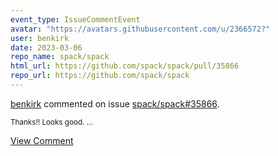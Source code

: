 ```yaml
---
event_type: IssueCommentEvent
avatar: "https://avatars.githubusercontent.com/u/2366572?"
user: benkirk
date: 2023-03-06
repo_name: spack/spack
html_url: https://github.com/spack/spack/pull/35866
repo_url: https://github.com/spack/spack
---
```


<a href='https://github.com/benkirk' target='_blank'>benkirk</a> commented on issue <a href='https://github.com/spack/spack/pull/35866' target='_blank'>spack/spack#35866</a>.

<small>Thanks!! Looks good. ...</small>

<a href='https://github.com/spack/spack/pull/35866' target='_blank'>View Comment</a>